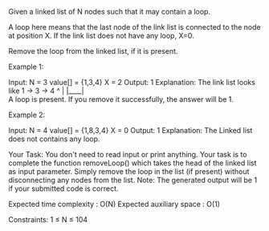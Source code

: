 Given a linked list of N nodes such that it may contain a loop.

A loop here means that the last node of the link list is connected to the node at position X. If the link list does not have any loop, X=0.

Remove the loop from the linked list, if it is present.  


Example 1:

Input:
N = 3
value[] = {1,3,4}
X = 2
Output: 1
Explanation: The link list looks like
1 -> 3 -> 4
     ^    |
     |____|    
A loop is present. If you remove it 
successfully, the answer will be 1. 

Example 2:

Input:
N = 4
value[] = {1,8,3,4}
X = 0
Output: 1
Explanation: The Linked list does not 
contains any loop. 

Your Task:
You don't need to read input or print anything. Your task is to complete the function removeLoop() which takes the head of the linked list as input parameter. Simply remove the loop in the list (if present) without disconnecting any nodes from the list.
Note: The generated output will be 1 if your submitted code is correct.


Expected time complexity : O(N)
Expected auxiliary space : O(1)


Constraints:
1 ≤ N ≤ 104
